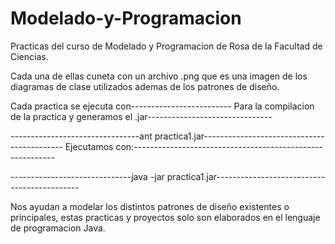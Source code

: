 # Modelado-y-Programacion

Practicas del curso de Modelado y Programacion de Rosa de la Facultad de Ciencias.

Cada una de ellas cuneta con un archivo .png que es una imagen de los diagramas de clase utilizados ademas de los patrones
de diseño.

Cada practica se ejecuta con-------------------------
Para la compilacion de la practica y generamos el .jar-------------------------------

--------------------------------ant practica1.jar-------------------------------------------
Ejecutamos con:----------------------------------------------------------

------------------------------java -jar practica1.jar--------------------------------------------

Nos ayudan a modelar los distintos patrones de diseño existentes o principales, estas practicas y proyectos solo son elaborados en el lenguaje de programacion Java.
